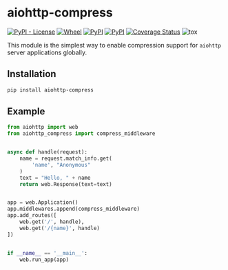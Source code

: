 aiohttp-compress
================

[![PyPI - License](https://img.shields.io/pypi/l/aiohttp-compress)](https://pypi.org/project/aiohttp-compress) [![Wheel](https://img.shields.io/pypi/wheel/aiohttp-compress)](https://pypi.org/project/aiohttp-compress) [![PyPI](https://img.shields.io/pypi/v/aiohttp-compress)](https://pypi.org/project/aiohttp-compress) [![PyPI](https://img.shields.io/pypi/pyversions/aiohttp-compress)](https://pypi.org/project/aiohttp-compress) [![Coverage Status](https://coveralls.io/repos/github/mosquito/aiohttp-compress/badge.svg?branch=master)](https://coveralls.io/github/mosquito/aiohttp-compress?branch=master) ![tox](https://github.com/mosquito/aiohttp-compress/workflows/tox/badge.svg?branch=master)

This module is the simplest way to enable compression support for `aiohttp` server applications globally.

Installation
------------

```bash
pip install aiohttp-compress
```

Example
-------

```python
from aiohttp import web
from aiohttp_compress import compress_middleware


async def handle(request):
    name = request.match_info.get(
        'name', "Anonymous"
    )
    text = "Hello, " + name
    return web.Response(text=text)


app = web.Application()
app.middlewares.append(compress_middleware)
app.add_routes([
    web.get('/', handle),
    web.get('/{name}', handle)
])


if __name__ == '__main__':
    web.run_app(app)
```
